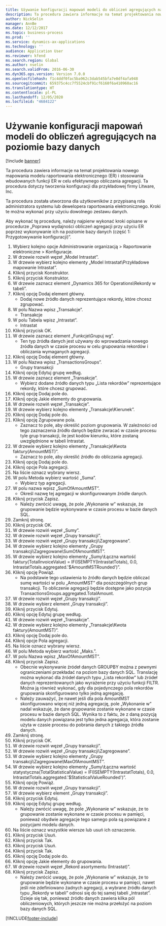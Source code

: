 ```yaml
---
title: Używanie konfiguracji mapowań modeli do obliczeń agregujących na poziomie bazy danych
description: Ta procedura zawiera informacje na temat projektowania nowego mapowania modelu raportowania elektronicznego (ER) i stosowania wbudowanych funkcji ER w celu efektywnego obliczania agregacji.
author: NickSelin
manager: AnnBe
ms.date: 12/12/2017
ms.topic: business-process
ms.prod: ''
ms.service: dynamics-ax-applications
ms.technology: ''
audience: Application User
ms.reviewer: kfend
ms.search.region: Global
ms.author: nselin
ms.search.validFrom: 2016-06-30
ms.dyn365.ops.version: Version 7.0.0
ms.openlocfilehash: f1c4ddf0fac5ba962c3dab545bfa7e0df4afa948
ms.sourcegitcommit: 659375c4cc7f5524cbf91cf6160f6a410960ac16
ms.translationtype: HT
ms.contentlocale: pl-PL
ms.lasthandoff: 12/05/2020
ms.locfileid: "4684122"
---
```

# <a name="use-model-mapping-configurations-for-aggregate-calculations-at-the-database-level"></a>Używanie konfiguracji mapowań modeli do obliczeń agregujących na poziomie bazy danych

[!include [banner](../../includes/banner.md)]

Ta procedura zawiera informacje na temat projektowania nowego mapowania modelu raportowania elektronicznego (ER) i stosowania wbudowanych funkcji ER w celu efektywnego obliczania agregacji. Ta procedura dotyczy tworzenia konfiguracji dla przykładowej firmy Litware, Inc. 

Ta procedura została utworzona dla użytkowników z przypisaną rola administratora systemu lub dewelopera raportowania elektronicznego. Kroki te można wykonać przy użyciu dowolnego zestawu danych.

 Aby wykonać tę procedurę, należy najpierw wykonać kroki opisane w procedurze „Poprawa wydajności obliczeń agregacji przy użyciu ER poprzez wykonywanie ich na poziomie bazy danych (część 1: Przygotowywanie konfiguracji)”.

1. Wybierz kolejno opcje Administrowanie organizacją > Raportowanie elektroniczne > Konfiguracje.
2. W drzewie rozwiń węzeł „Model Intrastat”.
3. W drzewie wybierz kolejno elementy „Model Intrastat\Przykładowe mapowanie Intrastat”.
4. Kliknij przycisk Konstruktor.
5. Kliknij przycisk Konstruktor.
6. W drzewie zaznacz element „Dynamics 365 for Operations\Rekordy w tabeli”.
7. Kliknij opcję Dodaj element główny.
    * Dodaj nowe źródło danych reprezentujące rekordy, które chcesz zgrupować.  
8. W polu Nazwa wpisz „Transakcje”.
    * Transakcje  
9. W polu Tabela wpisz „Intrastat”.
    * Intrastat  
10. Kliknij przycisk OK.
11. W drzewie zaznacz element „Funkcje\Grupuj wg”.
    * Ten typ źródła danych jest używany do wprowadzania nowego źródła danych w czasie procesu w celu grupowania rekordów i obliczania wymaganych agregacji.  
12. Kliknij opcję Dodaj element główny.
13. W polu Nazwa wpisz „TransactionsGroups”.
    * Grupy transakcji  
14. Kliknij opcję Edytuj grupę według.
15. W drzewie zaznacz element „Transakcje”.
    * Wybierz dodane źródło danych typu „Lista rekordów” reprezentujące rekordy, które chcesz grupować.  
16. Kliknij opcję Dodaj pole do.
17. Kliknij opcję Jakie elementy do grupowania.
18. W drzewie rozwiń węzeł „Transakcje”.
19. W drzewie wybierz kolejno elementy „Transakcje\Kierunek”.
20. Kliknij opcję Dodaj pole do.
21. Kliknij opcję Zgrupowane pola.
    * Zaznacz to pole, aby określić poziom grupowania. W zależności od tego zaznaczenia źródło danych będzie zwracać w czasie procesu tyle grup transakcji, ile jest kodów kierunku, które zostaną uwzględnione w tabeli Intrastat.  
22. W drzewie wybierz kolejno elementy „Transakcje\Kwota faktury(AmountMST)”.
    * Zaznacz to pole, aby określić źródło do obliczania agregacji.  
23. Kliknij opcję Dodaj pole do.
24. Kliknij opcje Pola agregacji.
25. Na liście oznacz wybrany wiersz.
26. W polu Metoda wybierz wartość „Suma”.
    * Wybierz typ agregacji.  
27. W polu nazwa wpisz „SumOfAmountMST”.
    * Określ nazwę tej agregacji w skonfigurowanym źródle danych.  
28. Kliknij przycisk Zapisz.
    * Należy zwrócić uwagę, że pole „Wykonanie w” wskazuje, że grupowanie będzie wykonywane w czasie procesu w bazie danych SQL.  
29. Zamknij stronę.
30. Kliknij przycisk OK.
31. W drzewie rozwiń węzeł „Sumy”.
32. W drzewie rozwiń węzeł „Grupy transakcji”.
33. W drzewie rozwiń węzeł „Grupy transakcji\Zagregowane”.
34. W drzewie wybierz kolejno elementy „Grupy transakcji\Zagregowane\SumOfAmountMST”.
35. W drzewie wybierz kolejno elementy „Sumy\Łączna wartość faktury(TotalInvoiceValue) = IF(ISEMPTY(IntrastatTotals), 0.0, IntrastatTotals.aggregated.'$AmountMSTRounded')”.
36. Kliknij opcję Powiąż.
    * Na podstawie tego ustawienia to źródło danych będzie obliczać sumę wartości w polu „AmountMST” dla poszczególnych grup transakcji. To obliczenie agregacji będzie dostępne jako pozycja TransactionsGroups.aggregated.TotalAmount.  
37. W drzewie rozwiń węzeł „Grupy transakcji”.
38. W drzewie wybierz element „Grupy transakcji”.
39. Kliknij przycisk Edytuj.
40. Kliknij opcję Edytuj grupę według.
41. W drzewie rozwiń węzeł „Transakcje”.
42. W drzewie wybierz kolejno elementy „Transakcje\Kwota faktury(AmountMST)”.
43. Kliknij opcję Dodaj pole do.
44. Kliknij opcje Pola agregacji.
45. Na liście oznacz wybrany wiersz.
46. W polu Metoda wybierz wartość „Maks.”.
47. W polu Nazwa wpisz „MaxOfAmountMST”.
48. Kliknij przycisk Zapisz.
    * Obecnie wykonywanie źródeł danych GROUPBY można z pewnymi ograniczeniami przekładać na poziom bazy danych SQL. Translację można wykonać dla źródeł danych typu „Lista rekordów” lub źródeł danych reprezentowanych jako wyrażenie przy użyciu funkcji FILTR. Można ją również wykonać, gdy dla pojedynczego pola rekordów grupowania skonfigurowano tylko jedną agregację.  
    * Należy zauważyć, że nawet jeśli dla pola AmountMST skonfigurowano więcej niż jedną agregację, pole „Wykonanie w” nadal wskazuje, że dane grupowanie zostanie wykonane w czasie procesu w bazie danych SQL. Wynika to z faktu, że z daną pozycją modelu danych powiązana jest tylko jedna agregacja, która zostanie użyta w czasie procesu do pobrania danych z takiego źródła danych.  
49. Zamknij stronę.
50. Kliknij przycisk OK.
51. W drzewie rozwiń węzeł „Grupy transakcji”.
52. W drzewie rozwiń węzeł „Grupy transakcji\Zagregowane”.
53. W drzewie wybierz kolejno elementy „Grupy transakcji\Zagregowane\MaxOfAmountMST”.
54. W drzewie wybierz kolejno elementy „Sumy\Łączna wartość statystyczna(TotalStatisticalValue) = IF(ISEMPTY(IntrastatTotals), 0.0, IntrastatTotals.aggregated.'$StatisticalValueRounded')”.
55. Kliknij opcję Powiąż.
56. W drzewie rozwiń węzeł „Grupy transakcji”.
57. W drzewie wybierz element „Grupy transakcji”.
58. Kliknij przycisk Edytuj.
59. Kliknij opcję Edytuj grupę według.
    * Należy zwrócić uwagę, że pole „Wykonanie w” wskazuje, że to grupowanie zostanie wykonane w czasie procesu w pamięci, ponieważ obydwie agregacje tego samego pola są powiązane z pozycjami modelu danych.   
60. Na liście oznacz wszystkie wiersze lub usuń ich oznaczenie.
61. Kliknij przycisk Usuń.
62. Kliknij przycisk Tak.
63. Kliknij przycisk Usuń.
64. Kliknij przycisk Tak.
65. Kliknij opcję Dodaj pole do.
66. Kliknij opcję Jakie elementy do grupowania.
67. W drzewie rozwiń węzeł „Rekord asortymentu (Intrastat)”.
68. Kliknij przycisk Zapisz.
    * Należy zwrócić uwagę, że pole „Wykonanie w” wskazuje, że to grupowanie będzie wykonane w czasie procesu w pamięci, nawet jeśli nie zdefiniowano żadnych agregacji, a wybrane źródło danych typu „Rekordy w tabeli” odnosi się do tej samej tabeli „Intrastat”. Dzieje się tak, ponieważ źródło danych zawiera kilka pól obliczeniowych, których jeszcze nie można przełożyć na poziom bazy danych SQL.  



[!INCLUDE[footer-include](../../../../includes/footer-banner.md)]